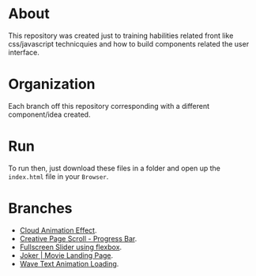# About
This repository was created just to training habilities related front like css/javascript technicquies and how to build components related the user interface.

# Organization
Each branch off this repository corresponding with a different component/idea created.

# Run
To run then, just download these files in a folder and open up the `index.html` file in your `Browser`.

# Branches
- [Cloud Animation Effect](https://github.com/joaofanchini/front-ui/tree/cloud-animation-effect).
- [Creative Page Scroll - Progress Bar](https://github.com/joaofanchini/front-ui/tree/creative-page-scroll-progress-bar).
- [Fullscreen Slider using flexbox](https://github.com/joaofanchini/front-ui/tree/fullscreen-slider-using-flex-box).
- [Joker | Movie Landing Page](https://github.com/joaofanchini/front-ui/tree/movie-landing-page).
- [Wave Text Animation Loading](https://github.com/joaofanchini/front-ui/tree/wave-text-animation-loading).
